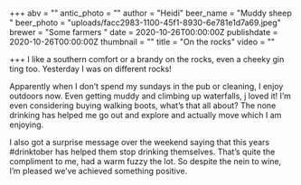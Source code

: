 +++
abv = ""
antic_photo = ""
author = "Heidi"
beer_name = "Muddy sheep "
beer_photo = "uploads/facc2983-1100-45f1-8930-6e781e1d7a69.jpeg"
brewer = "Some farmers "
date = 2020-10-26T00:00:00Z
publishdate = 2020-10-26T00:00:00Z
thumbnail = ""
title = "On the rocks"
video = ""

+++
I like a southern comfort or a brandy on the rocks, even a cheeky gin ting too. Yesterday I was on different rocks! 

Apparently when I don’t spend my sundays in the pub or cleaning, I enjoy outdoors now. Even getting muddy and climbing up waterfalls, j loved it! I’m even considering buying walking boots, what’s that all about? The none drinking has helped me go out and explore and actually move which I am enjoying.

I also got a surprise message over the weekend saying that this years #drinktober has helped them stop drinking themselves. That’s quite the compliment to me, had a warm fuzzy the lot. So despite the nein to wine, I’m pleased we’ve achieved something positive. 